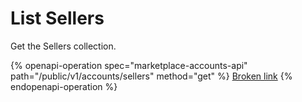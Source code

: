 # List Sellers

Get the Sellers collection.

{% openapi-operation spec="marketplace-accounts-api" path="/public/v1/accounts/sellers" method="get" %}
[Broken link](broken-reference)
{% endopenapi-operation %}
